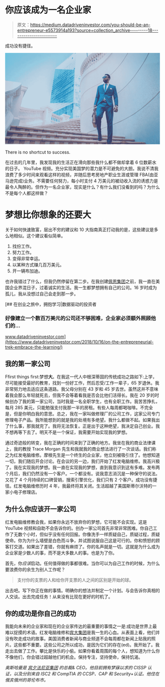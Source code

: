 # 你应该成为一名企业家

> 原文：<https://medium.datadriveninvestor.com/you-should-be-an-entrepreneur-e5573914a193?source=collection_archive---------18----------------------->

成功没有捷径。

![](img/f7c19c7a9cc8345dc40807c8f5f9aa5e.png)

There is no shortcut to success.

在过去的几年里，我发现我的生活正在滑向那些我什么都不做却拿着 6 位数薪水的日子。 YouTube 视频。充分实现美国梦的潜力是不可避免的大胆。我说不清我浪费了多少时间来观看这样的视频，并随后思考房地产职业生涯或管理 FBA(由亚马逊完成)业务。不需要任何努力，每小时支付 4 万美元的被动收入流的诱惑力是最令人陶醉的。但作为一名企业家，现实是什么？有什么我们没看到的吗？为什么不是每个人都这样做？

# 梦想比你想象的还要大

关于如何快速致富，层出不穷的建议和 10 大指南真正打动我的是，这些建议是多么地相似。这个建议看似简单。

1.  找份工作。
2.  努力工作。
3.  变得非常幸运。
4.  以某种方式赚几百万美元。
5.  开一辆布加迪。

也许我错过了什么，但我仍然停留在第二步。在我创建[佩恩集团](http://www.thepenn.group)之前，我一直在美国企业界混日子，过着诚实的生活。我一生都梦想拥有自己的公司。16 岁时成为孤儿，我从没想过自己会走到那一步。

[](https://www.datadriveninvestor.com/2018/10/16/on-the-entrepreneurial-trek-embrace-the-learning/) [## 在创业之旅中，拥抱学习|数据驱动的投资者

### 好像建立一个数百万美元的公司还不够困难，企业家必须额外照顾他们的…

www.datadriveninvestor.com](https://www.datadriveninvestor.com/2018/10/16/on-the-entrepreneurial-trek-embrace-the-learning/) 

## 我的第一家公司

Ffirst things first:梦想**大**。在我这一代人中根深蒂固的传统成功之路如下:上学，尽可能接受最好的教育，找到一份好工作，然后忍受/工作一辈子，65 岁退休。我非常努力地去适应这条道路。我父母分别在 43 岁和 45 岁去世。虽然这并不意味着我会那么年轻就死去，但我不会等着看我是否会比他们活得长。我在 20 岁的时候创办了我的第一家公司，当时我是一名全职学生，也有全职工作。我苦苦挣扎，每月 285 美元，只能勉强支付我那一半的房租。有些人每周都喝咖啡。不完全是，但是你明白我的意思。总之，我在一家叫做修理厂的公司工作，这家公司专门修理电子产品。我所能想到的就是我的处境有多绝望。我什么都做不起。如果我出了什么事，那我就完了。我将无法恢复。正是出于这种绝望，我决定自己创业。我不想再等下去了。明天不是一个保证，我需要开始实现我的梦想。

通过奇迹般的转变，我在正确的时间来到了正确的地方。我坐在我的商业法律课上，我的教授 Trace Morgan 先生和我就我的商业想法进行了一次谈话。我们称之为红发电脑维修。摩根先生是一个终生的企业家，他立刻被吸引住了。他想知道一切，我们随后开会讨论。在会议的另一边，我们开始了红发电脑维修。我高兴极了。我在实现我的梦想。我一直在实现我的梦想，直到我意识到这有多难。发布两个月后，我们仍然没有一个客户。一个都没有。说我意志消沉是一种保守的说法。又花了 4 个月持续的口碑营销，搜索引擎优化，我们只有 2 个客户。成功没有捷径。红发电脑维修历时 4 年，我最终将其关闭。生活超越了美国斯蒂尔沃特的一家小电子修理店。

## 为什么你应该开一家公司

红发电脑维修教会我，如果你永远不放弃你的梦想，它可能不会实现。这是 YouTube 视频和自助不会告诉你的。创办一家公司首先非常非常困难。你自己工作了无数个小时，但似乎没有任何回报。你像洗手一样质疑自己，质疑过程，质疑使命。你为为什么墙壁是白色而斗争，并试图说服自己这是可行的。你和愤怒的顾客打交道。如果出了差错，你就有麻烦了。你的名声就是一切。这就是为什么成为企业家是少数人的事，而不是大多数人的事。也是为了你。

首先，你*应该*启动。任何值得做的事都很难。当你可以为自己工作的时候，为什么要浪费你的余生为别人工作呢？

> 支付你的支票的人和给你开支票的人之间的区别是开始的球。

出去吧。写下你正在做的事情。明确你的想法并制定一个计划。与会告诉你真相的人交谈。出去完成任务！从来没有比现在更好的时机了。

## 你的成功是你自己的成功

我能向未来的企业家和现在的企业家传达的最重要的事情之一是:成功是世界上最难以捉摸的术语。红发电脑维修和[宾大集团](https://thepenn.group/information-security-consulting-services/)是我一生的心血。从表面上看，他们并没有吹走成功的故事。美国消费者新闻与商业频道不会每周都在新闻上贴我的照片。这些都不重要。这些公司之所以成功，是因为它们的存在(ed)。我开始了。我走出去做了工作。攀比是快乐的小偷。如果你看着周围的每个人，想知道为什么你不像他们，你会错过超越他们的机会。保持专注，坚持使命，保持饥渴。

*奥斯哈曼是* [*宾夕法尼亚集团*](https://thepenn.group/about/) *的总裁& CEO。他目前拥有梦寐以求的 CISSP 认证，以及分别来自 ISC2 和 CompTIA 的 CCSP、CAP 和 Security+认证。他住在俄亥俄州的哥伦布市。*
